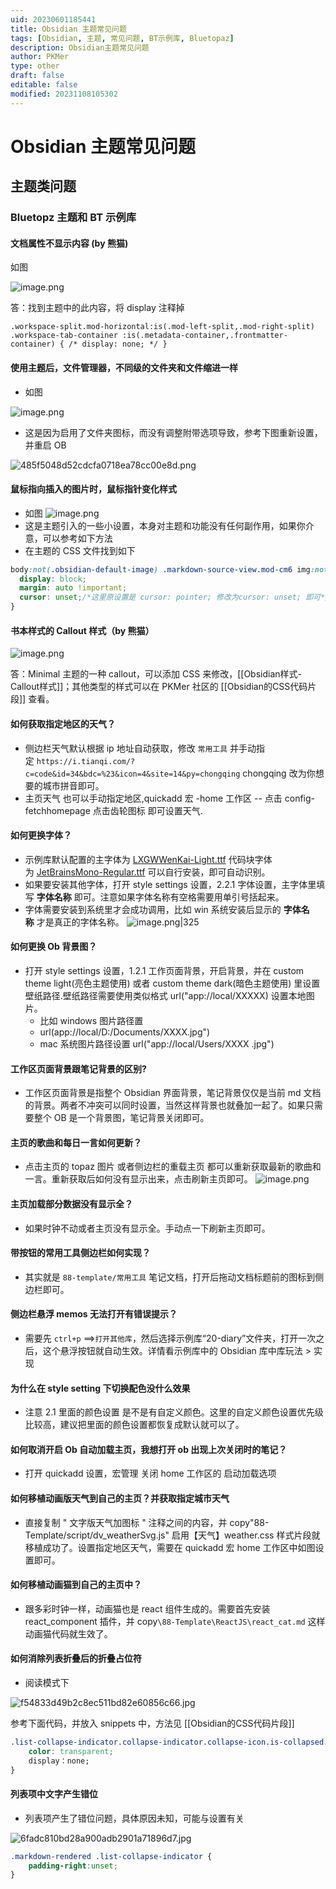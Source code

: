 ```yaml
---
uid: 20230601185441
title: Obsidian 主题常见问题
tags: [Obsidian, 主题, 常见问题, BT示例库, Bluetopaz]
description: Obsidian主题常见问题
author: PKMer
type: other
draft: false
editable: false
modified: 20231108105302
---
```


# Obsidian 主题常见问题

## 主题类问题

### Bluetopz 主题和 BT 示例库

#### 文档属性不显示内容 (by 熊猫)

如图

![image.png](https://cdn.pkmer.cn/images/20231013233201.png!pkmer)

答：找到主题中的此内容，将 display 注释掉

```
.workspace-split.mod-horizontal:is(.mod-left-split,.mod-right-split) .workspace-tab-container :is(.metadata-container,.frontmatter-container) { /* display: none; */ }
```

#### 使用主题后，文件管理器，不同级的文件夹和文件缩进一样

- 如图

![image.png](https://cdn.pkmer.cn/images/20230604233953.png!pkmer)

- 这是因为启用了文件夹图标，而没有调整附带选项导致，参考下图重新设置，并重启 OB

![485f5048d52cdcfa0718ea78cc00e8d.png](https://cdn.pkmer.cn/images/485f5048d52cdcfa0718ea78cc00e8d.png!pkmer)

#### 鼠标指向插入的图片时，鼠标指针变化样式

- 如图
![image.png](https://cdn.pkmer.cn/images/20230604223210.png!pkmer)
- 这是主题引入的一些小设置，本身对主题和功能没有任何副作用，如果你介意，可以参考如下方法
- 在主题的 CSS 文件找到如下

```CSS
body:not(.obsidian-default-image) .markdown-source-view.mod-cm6 img:not([class*="emoji"]) {
  display: block;
  margin: auto !important;
  cursor: unset;/*这里原设置是 cursor: pointer; 修改为cursor: unset; 即可*/
}
```

#### 书本样式的 Callout 样式（by 熊猫）

![image.png](https://cdn.pkmer.cn/images/20231108105203.png!pkmer)

答：Minimal 主题的一种 callout，可以添加 CSS 来修改，[[Obsidian样式-Callout样式]]；其他类型的样式可以在 PKMer 社区的 [[Obsidian的CSS代码片段]] 查看。

#### 如何获取指定地区的天气？

- 侧边栏天气默认根据 ip 地址自动获取，修改 `常用工具` 并手动指定 `https://i.tianqi.com/?c=code&id=34&bdc=%23&icon=4&site=14&py=chongqing` chongqing 改为你想要的城市拼音即可。
- 主页天气 也可以手动指定地区,quickadd 宏 -home 工作区 -- 点击 config-fetchhomepage 点击齿轮图标 即可设置天气.

#### 如何更换字体？

- 示例库默认配置的主字体为 [LXGWWenKai-Light.ttf](app://obsidian.md/LXGWWenKai-Light.ttf) 代码块字体为 [JetBrainsMono-Regular.ttf](app://obsidian.md/JetBrainsMono-Regular.ttf) 可以自行安装，即可自动识别。
- 如果要安装其他字体，打开 style settings 设置，2.2.1 字体设置，主字体里填写 **字体名称** 即可。注意如果字体名称有空格需要用单引号括起来。
- 字体需要安装到系统里才会成功调用，比如 win 系统安装后显示的 **字体名称** 才是真正的字体名称。
![image.png|325](https://cdn.pkmer.cn/images/20230601190209.png!pkmer)

#### 如何更换 Ob 背景图？

- 打开 style settings 设置，1.2.1 工作页面背景，开启背景，并在 custom theme light(亮色主题使用) 或者 custom theme dark(暗色主题使用) 里设置壁纸路径.壁纸路径需要使用类似格式 url("app://local/XXXXX) 设置本地图片。
	- 比如 windows 图片路径置
	- url(app://local/D:/Documents/XXXX.jpg")
	- mac 系统图片路径设置 url("app://local/Users/XXXX .jpg")

#### 工作区页面背景跟笔记背景的区别?

- 工作区页面背景是指整个 Obsidian 界面背景，笔记背景仅仅是当前 md 文档的背景。两者不冲突可以同时设置，当然这样背景也就叠加一起了。如果只需要整个 OB 是一个背景图，笔记背景关闭即可。

#### 主页的歌曲和每日一言如何更新？

- 点击主页的 topaz 图片 或者侧边栏的重载主页 都可以重新获取最新的歌曲和一言。重新获取后如何没有显示出来，点击刷新主页即可。
![image.png](https://cdn.pkmer.cn/images/20230601195113.png!pkmer)

#### 主页加载部分数据没有显示全？

- 如果时钟不动或者主页没有显示全。手动点一下刷新主页即可。

#### 带按钮的常用工具侧边栏如何实现？

- 其实就是 `88-template/常用工具` 笔记文档，打开后拖动文档标题前的图标到侧边栏即可。

#### 侧边栏悬浮 memos 无法打开有错误提示？

- 需要先 `ctrl+p` ==>`打开其他库`，然后选择示例库“20-diary”文件夹，打开一次之后，这个悬浮按钮就自动生效。详情看示例库中的 Obsidian 库中库玩法 > 实现

#### 为什么在 style setting 下切换配色没什么效果

- 注意 2.1 里面的颜色设置 是不是有自定义颜色。这里的自定义颜色设置优先级比较高，建议把里面的颜色设置都恢复成默认就可以了。

#### 如何取消开启 Ob 自动加载主页，我想打开 ob 出现上次关闭时的笔记？

- 打开 quickadd 设置，宏管理 关闭 home 工作区的 启动加载选项

#### 如何移植动画版天气到自己的主页？并获取指定城市天气

- 直接复制 " 文字版天气加图标 " 注释之间的内容，并 copy"88-Template/script/dv_weatherSvg.js" 启用【天气】weather.css 样式片段就移植成功了。设置指定地区天气，需要在 quickadd 宏 home 工作区中如图设置即可。

#### 如何移植动画猫到自己的主页中？

- 跟多彩时钟一样，动画猫也是 react 组件生成的。需要首先安装 react_component 插件，并 copy`\88-Template\ReactJS\react_cat.md` 这样动画猫代码就生效了。

#### 如何消除列表折叠后的折叠占位符

- 阅读模式下

![f54833d49b2c8ec511bd82e60856c66.jpg](https://cdn.pkmer.cn/images/f54833d49b2c8ec511bd82e60856c66.jpg!pkmer)

参考下面代码，并放入 snippets 中，方法见 [[Obsidian的CSS代码片段]]

```CSS
.list-collapse-indicator.collapse-indicator.collapse-icon.is-collapsed:after {
	color: transparent;
	display：none;
}
```

#### 列表项中文字产生错位

- 列表项产生了错位问题，具体原因未知，可能与设置有关

![6fadc810bd28a900adb2901a71896d7.jpg](https://cdn.pkmer.cn/images/6fadc810bd28a900adb2901a71896d7.jpg!pkmer)

```CSS
.markdown-rendered .list-collapse-indicator {  
	padding-right:unset;  
}
```